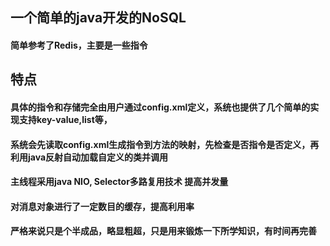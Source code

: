 
## 一个简单的java开发的NoSQL
#### 简单参考了Redis，主要是一些指令

## 特点
#### 具体的指令和存储完全由用户通过config.xml定义，系统也提供了几个简单的实现支持key-value,list等，
#### 系统会先读取config.xml生成指令到方法的映射，先检查是否指令是否定义，再利用java反射自动加载自定义的类并调用
#### 主线程采用java NIO, Selector多路复用技术 提高并发量
#### 对消息对象进行了一定数目的缓存，提高利用率
#### 严格来说只是个半成品，略显粗超，只是用来锻炼一下所学知识，有时间再完善
